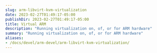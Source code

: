 ```yaml
---
slug: arm-libvirt-kvm-virtualization
date: 2023-02-27T01:49:17-05:00
publishDir: 2023-02-27T01:49:17-05:00
title: Virtual ARM
description: "Running virtualization on, of, or for ARM hardware"
summary: "Running virtualization on, of, or for ARM hardware"
aliases:
- /docs/devel/arm-devel/arm-libvirt-kvm-virtualization/
---
```

